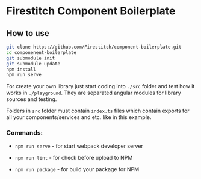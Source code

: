 # Firestitch Component Boilerplate

## How to use

```bash
git clone https://github.com/Firestitch/component-boilerplate.git
cd componenent-boilerplate
git submodule init
git submodule update
npm install
npm run serve
```

For create your own library just start coding into `./src` folder and test how it works in
`./playground`. They are separated angular modules for library sources and testing.

Folders in `src` folder must contain `index.ts` files which contain exports for all your components/services and etc. like in this example.

### Commands:
- `npm run serve` - for start webpack developer server

- `npm run lint` - for check before upload to NPM

- `npm run package` - for build your package for NPM


